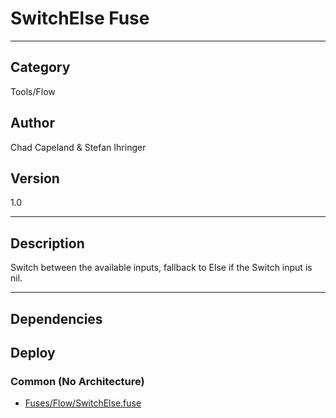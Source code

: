# SwitchElse Fuse
___

## Category
Tools/Flow

## Author
Chad Capeland & Stefan Ihringer

## Version
1.0

___

## Description
Switch between the available inputs, fallback to Else if the Switch input is nil.

___

## Dependencies

## Deploy

### Common (No Architecture)

<ul>
<li><a href="https://gitlab.com/WeSuckLess/Reactor/-/blob/master/Atoms/com.wesuckless.SwitchElse/Fuses/Flow/SwitchElse.fuse?ref_type=heads">Fuses/Flow/SwitchElse.fuse</a></li>
</ul>
